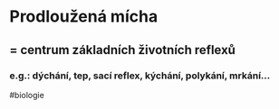 # Prodloužená mícha
## = centrum základních životních reflexů 
### e.g.: dýchání, tep, sací reflex, kýchání, polykání, mrkání...
#biologie